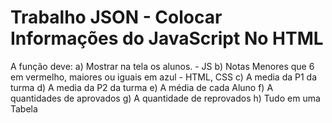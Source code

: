 <h1>Trabalho JSON - Colocar Informações do JavaScript No HTML</h1>

A função deve:
    a) Mostrar na tela os alunos. - JS
    b) Notas Menores que 6 em vermelho, maiores ou iguais em azul - HTML, CSS
    c) A media da P1 da turma
    d) A media da P2 da turma
    e) A média de cada Aluno
    f) A quantidades de aprovados
    g) A quantidade de reprovados
    h) Tudo em uma Tabela
